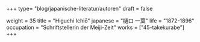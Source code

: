 +++
type= "blog/japanische-literatur/autoren"
draft = false

weight = 35
title = "Higuchi Ichiō"
japanese = "樋口 一葉"
life = "1872-1896"
occupation = "Schriftstellerin der Meiji-Zeit"
works = ["45-takekurabe"]
+++
